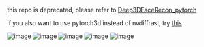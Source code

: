 
this repo is deprecated, please refer to [Deep3DFaceRecon_pytorch](https://github.com/sicxu/Deep3DFaceRecon_pytorch)

if you also want to use pytorch3d instead of nvdiffrast, try [this](https://github.com/xingmimfl/Deep3DFaceRecon_pytorch)

![image](https://github.com/xingmimfl/Deep3DFacereconstruction_pytorch3d/blob/master/debug_images_dir/0.jpg)
![image](https://github.com/xingmimfl/Deep3DFacereconstruction_pytorch3d/blob/master/debug_images_dir/1.jpg)
![image](https://github.com/xingmimfl/Deep3DFacereconstruction_pytorch3d/blob/master/debug_images_dir/2.jpg)
![image](https://github.com/xingmimfl/Deep3DFacereconstruction_pytorch3d/blob/master/debug_images_dir/3.jpg)
![image](https://github.com/xingmimfl/Deep3DFacereconstruction_pytorch3d/blob/master/debug_images_dir/4.jpg)


